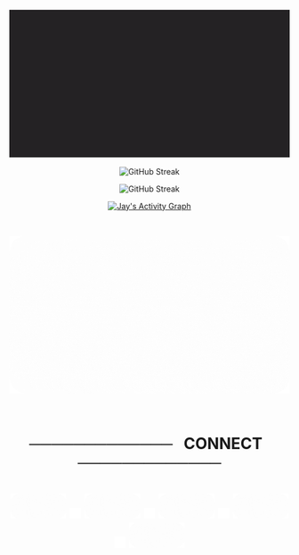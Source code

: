 <p align="center">
  <a href="https://jay-gohil.me"><img src="https://raw.githubusercontent.com/gohil-jay/Portfolio-Website/main/screenshots/JayGohil.gif" alt="Portfolio Website GIF" /></a>
</p>

<!-- <br>

<p align="center">
  Check out my portfolio website <a href="https://jay-gohil.me" target="_blank">here</a>.
</p>

<p align="center">
  Connect with me on LinkedIn <a href="https://www.linkedin.com/in/jay--gohil/" target="_blank">here</a>.
</p>

<br>
 -->

<p align="center">
  <img src="https://github-readme-streak-stats.herokuapp.com/?user=gohil-jay&theme=dark&fire=87ceeb&ring=87ceeb&currStreakLabel=87ceeb" alt="GitHub Streak" />
</p>

<p align="center">
  <img src="https://github-readme-stats.vercel.app/api?username=gohil-jay&hide=issues&theme=algolia" alt="GitHub Streak" />
</p>

<p align="center">
  <a href="https://github.com/gohil-jay"><img alt="Jay's Activity Graph" src="https://activity-graph.herokuapp.com/graph?username=gohil-jay&theme=react-dark&color=fff&bg_color=050f2c" /></a>
</p>

<br>

<p align="center">
  <a href="https://jay-gohil.me/"><img src="https://github.com/gohil-jay/gohil-jay/blob/main/Tools_and_Technologies.gif?raw=true" alt="Tools and Technologies"/></a>
</p>

<br>

<h1 align="center">
	───────────── &nbsp CONNECT &nbsp ─────────────
<h1>

<p align="center">
  <a href="https://jay-gohil.me/"><img height=45 src="https://github.com/gohil-jay/gohil-jay/blob/main/Website.gif?raw=true" alt="Website"/></a>
  <a><img src="https://github.com/gohil-jay/gohil-jay/blob/main/Spacer.png?raw=true" alt="Spacer"/></a>
  <a href="https://www.linkedin.com/in/jay--gohil/"><img height=45 src="https://github.com/gohil-jay/gohil-jay/blob/main/LinkedIn.gif?raw=true" alt="LinkedIn"/></a>
  <a><img src="https://github.com/gohil-jay/gohil-jay/blob/main/Spacer.png?raw=true" alt="Spacer"/></a>
  <a href="https://github.com/gohil-jay"><img height=45 src="https://github.com/gohil-jay/gohil-jay/blob/main/GitHub.gif?raw=true" alt="GitHub"/></a>
  <a><img src="https://github.com/gohil-jay/gohil-jay/blob/main/Spacer.png?raw=true" alt="Spacer"/></a>
  <a href="https://t.me/jay_gohil"><img height=45 src="https://github.com/gohil-jay/gohil-jay/blob/main/Telegram.gif?raw=true" alt="Telegram"/></a>
  <a><img src="https://github.com/gohil-jay/gohil-jay/blob/main/Spacer.png?raw=true" alt="Spacer"/></a>
  <a href="mailto:jay.gohil.info@gmail.com"><img height=45 src="https://github.com/gohil-jay/gohil-jay/blob/main/Email.gif?raw=true" alt="Email"/></a>
</p>
